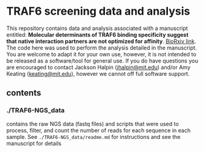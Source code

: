 # TRAF6 screening data and analysis
This repository contains data and analysis associated with a manuscript entitled: **Molecular determinants of TRAF6 binding specificity suggest that native interaction partners are not optimized for affinity**. [BioRxiv link](https://www.biorxiv.org/content/10.1101/2022.05.08.491058v3). The code here was used to perform the analysis detailed in the manuscript. You are welcome to adapt it for your own use, however, it is not intended to be released as a software/tool for general use. If you do have questions you are encouraged to contact Jackson Halpin (jhalpin@mit.edu) and/or Amy Keating (keating@mit.edu), however we cannot off full software support.
<br>


## contents


### ./TRAF6-NGS_data
contains the raw NGS data (fastq files) and scripts that were used to process, filter, and count the number of reads for each sequence in each sample. See `./TRAF6-NGS_data/readme.md` for instructions and see the manuscript for details
 




